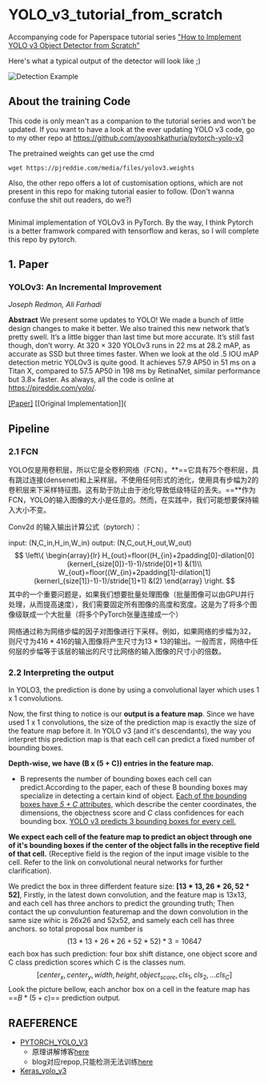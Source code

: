 # YOLO_v3_tutorial_from_scratch
Accompanying code for Paperspace tutorial series ["How to Implement YOLO v3 Object Detector from Scratch"](https://blog.paperspace.com/how-to-implement-a-yolo-object-detector-in-pytorch/)

Here's what a typical output of the detector will look like ;)

![Detection Example](https://i.imgur.com/m2jwnen.png)

## About the training Code

This code is only mean't as a companion to the tutorial series and won't be updated. If you want to have a look at the ever updating YOLO v3 code, go to my other repo at https://github.com/ayooshkathuria/pytorch-yolo-v3

The pretrained weights can get use the cmd 

```shell
wget https://pjreddie.com/media/files/yolov3.weights 
```

Also, the other repo offers a lot of customisation options, which are not present in this repo for making tutorial easier to follow. (Don't wanna confuse the shit out readers, do we?)

![]()

Minimal implementation of YOLOv3 in PyTorch. By the way, I think Pytorch is a better framwork compared with tensorflow and keras, so I will complete this repo by pytorch.

## 1. Paper

### YOLOv3: An Incremental Improvement

_Joseph Redmon, Ali Farhadi_ 

**Abstract** 
We present some updates to YOLO! We made a bunch
of little design changes to make it better. We also trained
this new network that’s pretty swell. It’s a little bigger than
last time but more accurate. It’s still fast though, don’t
worry. At 320 × 320 YOLOv3 runs in 22 ms at 28.2 mAP,
as accurate as SSD but three times faster. When we look
at the old .5 IOU mAP detection metric YOLOv3 is quite
good. It achieves 57.9 AP50 in 51 ms on a Titan X, compared
to 57.5 AP50 in 198 ms by RetinaNet, similar performance
but 3.8× faster. As always, all the code is online at
https://pjreddie.com/yolo/.

[[Paper]](https://pjreddie.com/media/files/papers/YOLOv3.pdf) [[Original Implementation]](

## Pipeline

### 2.1 FCN

YOLO仅是用卷积层，所以它是全卷积网络（FCN）。**==它具有75个卷积层，具有跳过连接(densenet)和上采样层。不使用任何形式的池化，使用具有步幅为2的卷积层来下采样特征图。这有助于防止由于池化导致低级特征的丢失。==**作为FCN，YOLO的输入图像的大小是任意的。然而，在实践中，我们可能想要保持输入大小不变。

Conv2d 的输入输出计算公式（pytorch）：

input: (N,C_in,H_in,W_in) 
output: (N,C_out,H_out,W_out)
$$
\left\{
\begin{array}{lr}
H_{out}=floor((H_{in}+2padding[0]-dilation[0](kernerl_{size[0]}-1)-1)/stride[0]+1) &(1)\\
W_{out}=floor((W_{in}+2padding[1]-dilation[1](kernerl_{size[1]}-1)-1)/stride[1]+1) &(2)
\end{array}
\right.
$$
其中的一个重要问题是，如果我们想要批量处理图像（批量图像可以由GPU并行处理，从而提高速度），我们需要固定所有图像的高度和宽度。这是为了将多个图像级联成一个大批量（将多个PyTorch张量连接成一个）

网络通过称为网络步幅的因子对图像进行下采样。例如，如果网络的步幅为32，则尺寸为$416*416$的输入图像将产生尺寸为$13*13$的输出。一般而言，网络中任何层的步幅等于该层的输出的尺寸比网络的输入图像的尺寸小的倍数。

### 2.2 Interpreting the output

In YOLO3, the prediction is done by using a convolutional layer which uses 1 x 1 convolutions.

Now, the first thing to notice is our **output is a feature map**. Since we have used 1 x 1 convolutions, the size of the prediction map is exactly the size of the feature map before it. In YOLO v3 (and it's descendants), the way you interpret this prediction map is that each cell can predict a fixed number of bounding boxes.

**Depth-wise, we have (B x (5 + C)) entries in the feature map.** 

- B represents the number of bounding boxes each cell can predict.According to the paper, each of these B bounding boxes may specialize in detecting a certain kind of object. <u>Each of the bounding boxes have *5 + C* attributes,</u> which describe the center coordinates, the dimensions, the objectness score and *C* class confidences for each bounding box. <u>YOLO v3 predicts 3 bounding boxes for every cell.</u>

**We expect each cell of the feature map to predict an object through one of it's bounding boxes if the center of the object falls in the receptive field of that cell.** (Receptive field is the region of the input image visible to the cell. Refer to the link on convolutional neural networks for further clarification).

We predict the box in three differdent feature size: **[$13*13,26*26,52*52$]**, Firstly, in the latest down convolution, and the feature map is 13x13, and each cell has three anchors to predict the grounding truth; Then contact the up convuluntion featuremap and the down convolution in the same size wihic is 26x26 and 52x52, and samely each cell has three anchors. so total  proposal box number is
$$
(13*13+26*26+52*52)*3=10647
$$
each box has such prediction: four box shift distance, one object score and C class prediction scores which C is the classes num.
$$
[center_{x},center_{y},width,height,object_{score},cls_{1},cls_{2},...cls_{C}]
$$
Look the picture bellow, each anchor box on a cell in  the feature map has ==$B*(5+c)$==  prediction output.





## RAEFERENCE

- [PYTORCH_YOLO_V3](https://github.com/eriklindernoren/PyTorch-YOLOv3)
  - 原理讲解博客[here](https://blog.paperspace.com/how-to-implement-a-yolo-v3-object-detector-from-scratch-in-pytorch-part-3/)
  - blog对应repop,只能检测无法训练[here](https://github.com/ayooshkathuria/YOLO_v3_tutorial_from_scratch)
- [Keras_yolo_v3](https://github.com/qqwweee/keras-yolo3)